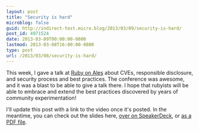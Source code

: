 ```yaml
---
layout: post
title: "Security is hard"
microblog: false
guid: http://indirect-test.micro.blog/2013/03/09/security-is-hard/
post_id: 4971524
date: 2013-03-09T00:00:00-0800
lastmod: 2013-03-08T16:00:00-0800
type: post
url: /2013/03/08/security-is-hard/
---
```


This week, I gave a talk at [Ruby on Ales](http://ruby.onales.com/) about CVEs, responsible disclosure, and security process and best practices. The conference was awesome, and it was a blast to be able to give a talk there. I hope that rubyists will be able to embrace and extend the best practices discovered by years of community experimentation!

I'll update this post with a link to the video once it's posted. In the meantime, you can check out the slides here, [over on SpeakerDeck](https://speakerdeck.com/indirect/security-is-hard-but-we-cant-go-shopping), or [as a PDF file](https://andre.arko.net/2013/08/22/security-is-hard-but-we-cant-go-shopping/security-is-hard.pdf).

<script async class="speakerdeck-embed" data-id="f7d88d006b7b0130f9cd123139183c09" data-ratio="1.33333333333333" src="//speakerdeck.com/assets/embed.js"></script>
